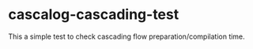 cascalog-cascading-test
=======================

This a simple test to check cascading flow preparation/compilation time.
